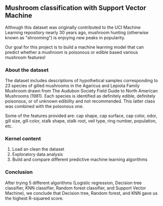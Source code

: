 ## Mushroom classification with Support Vector Machine

Although this dataset was originally contributed to the UCI Machine Learning repository nearly 30 years ago, 
mushroom hunting (otherwise known as "shrooming") is enjoying new peaks in popularity.

Our goal for this project is to build a machine learning model that can predict whether a mushroom is poisonous or edible based various mushroom features!

### About the dataset
The dataset includes descriptions of hypothetical samples corresponding to 23 species of gilled mushrooms in the Agaricus and Lepiota Family Mushroom 
drawn from The Audubon Society Field Guide to North American Mushrooms (1981). Each species is identified as definitely edible, definitely poisonous, 
or of unknown edibility and not recommended. This latter class was combined with the poisonous one.

Some of the features provided are: cap shape, cap surface, cap color, odor, gill size, gill color, stalk shape, stalk root, veil type, ring number, population, etc.

### Kernel content
1. Load an clean the dataset
2. Exploratory data analysis
3. Build and compare different predictive machine learning algorithms

### Conclusion
After trying 5 different algorithms (Logistic regression, Decision tree classifier, KNN classifier, Random forest classifier, and Support Vector Machine), 
we conclude that Decision tree, Random forest, and KNN gave us the highest R-squared score.
